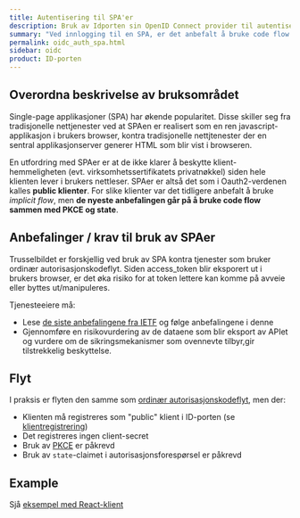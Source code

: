 ```yaml
---
title: Autentisering til SPA'er
description: Bruk av Idporten sin OpenID Connect provider til autentisering til Single  Page Applikasjoner
summary: "Ved innlogging til en SPA, er det anbefalt å bruke code flow med PKCE og state"
permalink: oidc_auth_spa.html
sidebar: oidc
product: ID-porten
---
```


## Overordna beskrivelse av bruksområdet

Single-page applikasjoner (SPA) har økende popularitet. Disse skiller seg fra tradisjonelle nettjenester ved at SPAen er realisert som en ren javascript-applikasjon i brukers browser, kontra tradisjonelle nettjtenester der en sentral applikasjonserver generer HTML som blir vist i browseren.

En utfordring med SPAer er at de ikke klarer å beskytte klient-hemmeligheten (evt. virksomhetssertifikatets privatnøkkel) siden hele klienten lever i brukers nettleser. SPAer er altså det som i Oauth2-verdenen kalles **public klienter**. For slike klienter var det tidligere anbefalt å bruke _implicit flow_, men **de nyeste anbefalingen går på å bruke code flow sammen med PKCE og state**.


## Anbefalinger / krav til bruk av SPAer

Trusselbildet er forskjellig ved bruk av SPA  kontra tjenester som bruker ordinær autorisasjonskodeflyt.  Siden access_token blir eksporert ut i brukers browser, er det øka risiko for at token lettere kan komme på avveie eller byttes ut/manipuleres.

Tjenesteeiere må:
 * Lese [de siste anbefalingene fra IETF](https://tools.ietf.org/html/draft-ietf-oauth-browser-based-apps-00) og følge anbefalingene i denne
 * Gjennomføre en risikovurdering av de dataene som blir eksport av APIet og vurdere om de sikringsmekanismer som ovennevte tilbyr,gir tilstrekkelig beskyttelse.

## Flyt

I praksis er flyten den samme som [ordinær autorisasjonskodeflyt](oidc_auth_codeflow.html), men der:

- Klienten må registreres som "public" klient i ID-porten (se [klientregistrering](oidc_func_clientreg.html))
- Det registreres ingen client-secret
- Bruk av [PKCE](oidc_func_pkce.html) er påkrevd
- Bruk av `state`-claimet i autorisasjonsforespørsel er påkrevd

## Example

Sjå [eksempel med React-klient](oidc_sample_react.html)

